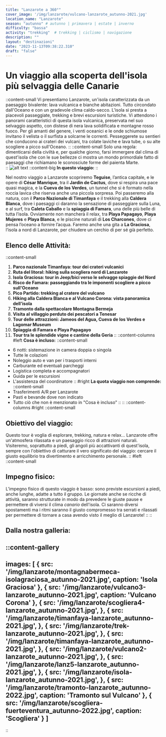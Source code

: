 ```yaml
---
title: "Lanzarote a 360°"
cover_image: '/img/lanzarote/vulcano-lanzarote_autunno-2021.jpg'
location_name: "Lanzarote"
season: "autunno" # autunno | primavera | estate | inverno
difficulty: "bassa"
activity: "trekking"  # trekking | ciclismo | navigazione
description: ""
layout: "destinazioni"
date: "2023-11-13T09:38:22.310"
draft: "false"
---
```

# Un viaggio alla scoperta dell'isola più selvaggia delle Canarie

::content-small
Vi presentiamo Lanzarote, un'isola caratterizzata da un paesaggio bivalente: lava vulcanica e bianche abitazioni. Tutto circondato dall'Oceano e con un gradevole clima caldo-secco.
L'isola si presta a piacevoli passeggiate, trekking e brevi escursioni turistiche. Vi attendono i panorami caratteristici di questa isola vulcanica, preservata nel suo selvaggio aspetto, con distese di nera lava solidificata e montagne rosso fuoco. Per gli amanti del genere, i venti oceanici e le onde schiumose invitano il velista o il surfista a solcarne le correnti. 
Pesseggerete su sentieri che conducono ai crateri dei vulcani, tra colate laviche e lava tube, o su alte scogliere a picco sull'Oceano. 
::
::content-small
Solo una regola: dimenticarsi della civiltà e, per qualche giorno, farsi immergere dal clima di quest'isola che con le sue bellezze ci mostra un mondo primordiale fatto di paesaggi che richiamano le sconosciute forme del paienta Marte.  
::
![alt text](/img/lanzarote/scogliera2-lanzarote_autunno-2021.jpg)
::content-big
**In questo viaggio:**
::


Nel nostro viaggio a Lanzarote scopriremo **Teguise**, l’antica capitale, e le opere di **César Manrique**, tra il **Jardin de Cactus**, dove si respira una pace quasi magica, e la **Cueva de los Verdes**, un tunnel che si è formato nella roccia lavica che riserva anche una piccola sorpresa. Poi passeremo alla natura, con il **Parco Nazionale di Timanfaya** e il trekking alla **Caldera Blanca**, dove i paesaggi ci daranno la sensazione di passeggiare sulla Luna, e al surf, tra **Caleta Caballo** e la **spiaggia di Famara**, una delle più belle di tutta l’isola. Ovviamente non mancherà il relax, tra **Playa Papagayo**, **Playa Mujeres** e **Playa Blanca**, e le piscine naturali di **Los Charcones**, dove ci pensa l’oceano a fornire l’acqua. Faremo anche una gita a **La Graciosa**, l’isola a nord di Lanzarote, per chiudere un cerchio di per sé già perfetto. 
## **Elenco delle Attività:**
::content-small
1. **Parco nazionale Timanfaya: tour dei crateri vulcanici**
2. **Ruta del litoral: hiking sulla scogliera nord di Lanzarote**
3. **Isola Graciosa: tour in Jeep/bici verso le selvagge spiaggie del Nord**
4. **Risco de Famara: passeggiando tra le imponenti scogliere a picco sull'Oceano**
5. **Pico Partido: trekking al cratere del vulcano**
6. **Hiking alla Caldera Blanca e al Vulcano Corona: vista panoramica dell'isola**
7. **Tramonto dalla spettacolare Montagna Bermeja**
8. **Visita al villaggio perduto dei pescatori a Tenesar** 
9. **Tour delle attrazzioni: Jameos del Agua, Cueva de los Verdes e Lagomar Museum**
10. **Spiaggia di Famara e Playa Papagayo**
11. **Tour tra le splendide vigne e cantine della Geria**
::
::content-columns
#left
**Cosa è incluso:**
::content-small
- 6 notti: sistemazione in camera doppia o singola 
- Tutte le colazioni 
- Noleggio auto e van per i trasporti interni 
- Carburante ed eventuali parcheggi 
- Logistica completa e accompagnatori 
- Guida per le escursioni 
- L'assistenza del coordinatore
::
#right
**La quota viaggio non comprende:**
::content-small
- Trasferimenti A/R per Lanzarote
- Pasti e bevande dove non indicato
- Tutto ciò che non è menzionato in "Cosa è incluso"
::
:: 
::content-columns
#right
::content-small
## Obiettivo del viaggio:
Questo tour è voglia di esplorare, trekking, natura e relax… Lanzarote offre un'atmosfera rilassata e un paesaggio ricco di attrazioni naturali. Visiteremo, soprattutto a piedi, gli angoli più accattivanti di quest'isola, sempre con l'obiettivo di catturare il vero significato del viaggio: cercare il giusto equilibrio tra divertimento e arricchimento personale.
::
#left
::content-small
## Impegno fisico:
L’impegno fisico di questo viaggio è basso: sono previste escursioni a piedi, anche lunghe, adatte a tutto il gruppo. Le giornate anche se ricche di attività, saranno strutturate in modo da prevedere le giuste pause e permettere di viversi il clima *canario* dell'isola. Ci saranno diversi spostamenti ma i ritmi saranno il giusto compromesso tra serrati e rilassati per permettere di tornare a casa avendo visto il meglio di Lanzarote! 
::
::
## **Dalla nostra galleria:**
::content-gallery
---
images: [ 
    {
        src: '/img/lanzarote/montagnabermeca-isolagraciosa_autunno-2021.jpg',
        caption: 'Isola Graciosa'
    },
     {
        src: '/img/lanzarote/vulcano3-lanzarote_autunno-2021.jpg',
        caption: 'Vulcano Corona'
    },
     {
        src: '/img/lanzarote/scogliera4-lanzarote_autunno-2021.jpg',
    },
    {
        src: '/img/lanzarote/timanfaya-lanzarote_autunno-2021.jpg',
    },
    {
        src: '/img/lanzarote/trek-lanzarote_autunno-2021.jpg',
    },
    {
        src: '/img/lanzarote/timanfaya-lanzarote_autunno-2021.jpg',
    },
    {
        src: '/img/lanzarote/vulcano2-lanzarote_autunno-2021.jpg',
    },
    {
        src: '/img/lanzarote/lanz5-lanzarote_autunno-2021.jpg',
    },
    {
        src: '/img/lanzarote/isola-lanzarote_autunno-2021.jpg',
    },
    {
        src: '/img/lanzarote/tramonto-lanzarote_autunno-2022.jpg',
        caption: 'Tramonto sul Vulcano'
    },
    {
        src: '/img/lanzarote/scogliera-fuerteventura_autunno-2022.jpg',
        caption: 'Scogliera'
    }
]
---
::